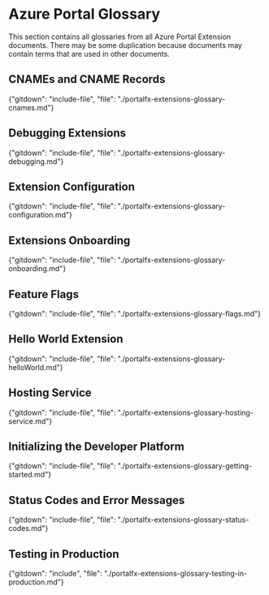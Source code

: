 
# Azure Portal Glossary

 This section contains all glossaries from all Azure Portal Extension documents. There may be some duplication because documents may contain terms that are used in other documents.

## CNAMEs and CNAME Records
{"gitdown": "include-file", "file": "./portalfx-extensions-glossary-cnames.md"}

## Debugging Extensions 
{"gitdown": "include-file", "file": "./portalfx-extensions-glossary-debugging.md"}

## Extension Configuration
{"gitdown": "include-file", "file": "./portalfx-extensions-glossary-configuration.md"}

## Extensions Onboarding
{"gitdown": "include-file", "file": "./portalfx-extensions-glossary-onboarding.md"}

## Feature Flags
{"gitdown": "include-file", "file": "./portalfx-extensions-glossary-flags.md"}

## Hello World Extension
{"gitdown": "include-file", "file": "./portalfx-extensions-glossary-helloWorld.md"}

## Hosting Service
{"gitdown": "include-file", "file": "./portalfx-extensions-glossary-hosting-service.md"}

## Initializing the Developer Platform
{"gitdown": "include-file", "file": "./portalfx-extensions-glossary-getting-started.md"}

## Status Codes and Error Messages
{"gitdown": "include-file", "file": "./portalfx-extensions-glossary-status-codes.md"}

## Testing in Production
{"gitdown": "include", "file": "./portalfx-extensions-glossary-testing-in-production.md"}

<!--
## Key Components
"gitdown": "include-file", "file": "./portalfx-extensions-key-components.md"

## Extension Architecture
"gitdown": "include-file", "file": "./portalfx-extensions-glossary-architecture.md"
-->
